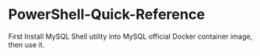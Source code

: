 # PowerShell-Quick-Reference

First Install MySQL Shell utility into MySQL official Docker container image, then use it.

